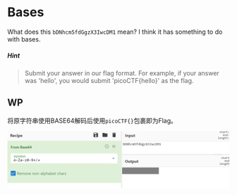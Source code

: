 # Bases

What does this `bDNhcm5fdGgzX3IwcDM1` mean? I think it has something to do with bases.

##### Hint

> Submit your answer in our flag format. For example, if your answer was 'hello', you would submit 'picoCTF{hello}' as the flag.

## WP

将原字符串使用BASE64解码后使用`picoCTF{}`包裹即为Flag。

![image-20210717135144847](Bases.assets/image-20210717135144847.png)

